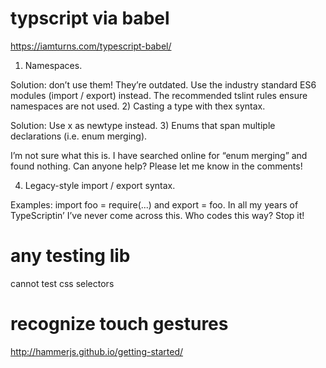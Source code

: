 # typscript via babel 
https://iamturns.com/typescript-babel/

1) Namespaces.

Solution: don’t use them! They’re outdated. Use the industry standard ES6 modules (import / export) instead. The recommended tslint rules ensure namespaces are not used.
2) Casting a type with the<newtype>x syntax.

Solution: Use x as newtype instead.
3) Enums that span multiple declarations (i.e. enum merging).

I’m not sure what this is. I have searched online for “enum merging” and found nothing. Can anyone help? Please let me know in the comments!

4) Legacy-style import / export syntax.

Examples: import foo = require(...) and export = foo.
In all my years of TypeScriptin’ I’ve never come across this. Who codes this way? Stop it!

# any testing lib
cannot test css selectors

# recognize touch gestures
http://hammerjs.github.io/getting-started/